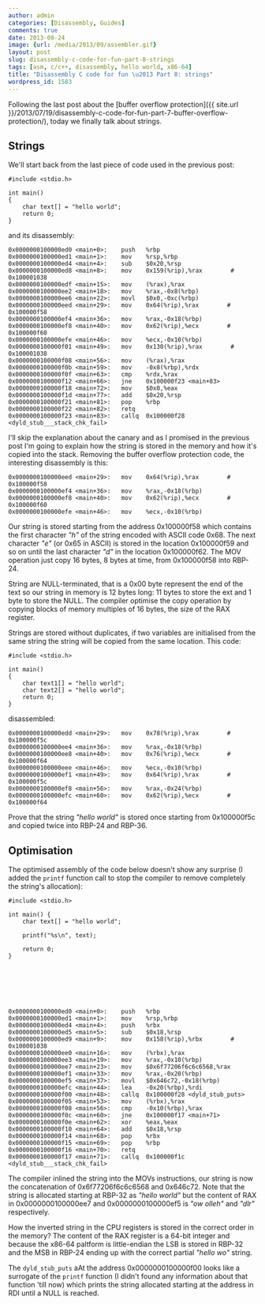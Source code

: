 ```yaml
---
author: admin
categories: [Disassembly, Guides]
comments: true
date: 2013-08-24
image: {url: /media/2013/09/assembler.gif}
layout: post
slug: disassembly-c-code-for-fun-part-8-strings
tags: [asm, c/c++, disassembly, hello world, x86-64]
title: "Disassembly C code for fun \u2013 Part 8: strings"
wordpress_id: 1583
---
```


Following the last post about the [buffer overflow protection]({{ site.url }}/2013/07/19/disassembly-c-code-for-fun-part-7-buffer-overflow-protection/), today we finally talk about strings.

<!-- more -->



## Strings



We'll start back from the last piece of code used in the previous post:




    #include <stdio.h>

    int main()
    {
        char text[] = "hello world";
        return 0;
    }




and its disassembly:




    0x0000000100000ed0 <main+0>:	push   %rbp
    0x0000000100000ed1 <main+1>:	mov    %rsp,%rbp
    0x0000000100000ed4 <main+4>:	sub    $0x20,%rsp
    0x0000000100000ed8 <main+8>:	mov    0x159(%rip),%rax        # 0x100001038
    0x0000000100000edf <main+15>:	mov    (%rax),%rax
    0x0000000100000ee2 <main+18>:	mov    %rax,-0x8(%rbp)
    0x0000000100000ee6 <main+22>:	movl   $0x0,-0xc(%rbp)
    0x0000000100000eed <main+29>:	mov    0x64(%rip),%rax        # 0x100000f58
    0x0000000100000ef4 <main+36>:	mov    %rax,-0x18(%rbp)
    0x0000000100000ef8 <main+40>:	mov    0x62(%rip),%ecx        # 0x100000f60
    0x0000000100000efe <main+46>:	mov    %ecx,-0x10(%rbp)
    0x0000000100000f01 <main+49>:	mov    0x130(%rip),%rax        # 0x100001038
    0x0000000100000f08 <main+56>:	mov    (%rax),%rax
    0x0000000100000f0b <main+59>:	mov    -0x8(%rbp),%rdx
    0x0000000100000f0f <main+63>:	cmp    %rdx,%rax
    0x0000000100000f12 <main+66>:	jne    0x100000f23 <main+83>
    0x0000000100000f18 <main+72>:	mov    $0x0,%eax
    0x0000000100000f1d <main+77>:	add    $0x20,%rsp
    0x0000000100000f21 <main+81>:	pop    %rbp
    0x0000000100000f22 <main+82>:	retq
    0x0000000100000f23 <main+83>:	callq  0x100000f28 <dyld_stub___stack_chk_fail>




I'll skip the explanation about the canary and as I promised in the previous post I'm going to explain how the string is stored in the memory and how it's copied into the stack. Removing the buffer overflow protection code, the interesting disassembly is this:




    0x0000000100000eed <main+29>:	mov    0x64(%rip),%rax        # 0x100000f58
    0x0000000100000ef4 <main+36>:	mov    %rax,-0x18(%rbp)
    0x0000000100000ef8 <main+40>:	mov    0x62(%rip),%ecx        # 0x100000f60
    0x0000000100000efe <main+46>:	mov    %ecx,-0x10(%rbp)




Our string is stored starting from the address 0x100000f58 which contains the first character _"h"_ of the string encoded with ASCII code 0x68. The next character _"e"_ (or 0x65 in ASCII) is stored in the location 0x100000f59 and so on until the last character _"d"_ in the location 0x100000f62. The MOV operation just copy 16 bytes, 8 bytes at time, from 0x100000f58 into RBP-24.

String are NULL-terminated, that is a 0x00 byte represent the end of the text so our string in memory is 12 bytes long: 11 bytes to store the ext and 1 byte to store the NULL. The compiler optimise the copy operation by copying blocks of memory multiples of 16 bytes, the size of the RAX register.

Strings are stored without duplicates, if two variables are initialised from the same string the string will be copied from the same location. This code:




    #include <stdio.h>

    int main()
    {
        char text1[] = "hello world";
        char text2[] = "hello world";
        return 0;
    }




disassembled:




    0x0000000100000edd <main+29>:	mov    0x78(%rip),%rax        # 0x100000f5c
    0x0000000100000ee4 <main+36>:	mov    %rax,-0x18(%rbp)
    0x0000000100000ee8 <main+40>:	mov    0x76(%rip),%ecx        # 0x100000f64
    0x0000000100000eee <main+46>:	mov    %ecx,-0x10(%rbp)
    0x0000000100000ef1 <main+49>:	mov    0x64(%rip),%rax        # 0x100000f5c
    0x0000000100000ef8 <main+56>:	mov    %rax,-0x24(%rbp)
    0x0000000100000efc <main+60>:	mov    0x62(%rip),%ecx        # 0x100000f64




Prove that the string _"hello world"_ is stored once starting from 0x100000f5c and copied twice into RBP-24 and RBP-36.



## Optimisation



The optimised assembly of the code below doesn't show any surprise (I added the `printf` function call to stop the compiler to remove completely the string's allocation):




    #include <stdio.h>

    int main() {
        char text[] = "hello world";

        printf("%s\n", text);

        return 0;
    }







    0x0000000100000ed0 <main+0>:	push   %rbp
    0x0000000100000ed1 <main+1>:	mov    %rsp,%rbp
    0x0000000100000ed4 <main+4>:	push   %rbx
    0x0000000100000ed5 <main+5>:	sub    $0x18,%rsp
    0x0000000100000ed9 <main+9>:	mov    0x158(%rip),%rbx        # 0x100001038
    0x0000000100000ee0 <main+16>:	mov    (%rbx),%rax
    0x0000000100000ee3 <main+19>:	mov    %rax,-0x10(%rbp)
    0x0000000100000ee7 <main+23>:	mov    $0x6f77206f6c6c6568,%rax
    0x0000000100000ef1 <main+33>:	mov    %rax,-0x20(%rbp)
    0x0000000100000ef5 <main+37>:	movl   $0x646c72,-0x18(%rbp)
    0x0000000100000efc <main+44>:	lea    -0x20(%rbp),%rdi
    0x0000000100000f00 <main+48>:	callq  0x100000f28 <dyld_stub_puts>
    0x0000000100000f05 <main+53>:	mov    (%rbx),%rax
    0x0000000100000f08 <main+56>:	cmp    -0x10(%rbp),%rax
    0x0000000100000f0c <main+60>:	jne    0x100000f17 <main+71>
    0x0000000100000f0e <main+62>:	xor    %eax,%eax
    0x0000000100000f10 <main+64>:	add    $0x18,%rsp
    0x0000000100000f14 <main+68>:	pop    %rbx
    0x0000000100000f15 <main+69>:	pop    %rbp
    0x0000000100000f16 <main+70>:	retq
    0x0000000100000f17 <main+71>:	callq  0x100000f1c <dyld_stub___stack_chk_fail>




The compiler inlined the string into the MOVs instructions, our string is now the concatenation of 0x6f77206f6c6c6568 and 0x646c72. Note that the string is allocated starting at RBP-32 as _"hello world"_ but the content of RAX in 0x0000000100000ee7 and 0x0000000100000ef5 is _"ow olleh"_ and _"dlr"_ respectively.

How the inverted string in the CPU registers is stored in the correct order in the memory? The content of the RAX register is a 64-bit integer and because the x86-64 paltform is little-endian the LSB is stored in RBP-32 and the MSB in RBP-24 ending up with the correct partial _"hello wo"_ string.

The `dyld_stub_puts` aAt the address 0x0000000100000f00 looks like a surrogate of the `printf` function (I didn't found any information about that function 'till now) which prints the string allocated starting at the address in RDI until a NULL is reached.

